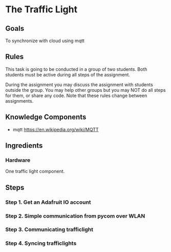 # The Traffic Light

## Goals
To synchronize with cloud using mqtt

## Rules

This task is going to be conducted in a group of two students. Both students must be active during all steps of the assignment.

During the assignment you may discuss the assignment with students outside the group. 
You may help other groups but you may NOT do all steps for them, or share any code. Note that these rules change between assignments.

## Knowledge Components

 * mqtt https://en.wikipedia.org/wiki/MQTT
 

## Ingredients

### Hardware
 One traffic light component.
 
 
 
## Steps


### Step 1. Get an Adafruit IO account
### Step 2. Simple communication from pycom over WLAN
### Step 3. Communicating trafficlight
### Step 4. Syncing trafficlights
 
 

 
 
 
